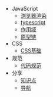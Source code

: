 * JavaScript
  * [浏览器渲染](src/js/web)
  * [typescript](src/js/typescript)
  * [作用域](src/js/scope)
  * [原型链](src/js/prototype)
* CSS
  * [CSS基础](src/css/css)
* 规范
  * [代码规范](src/lint/lint)
* 分享
  * [知识点](src/share/knowledge)
  * [导航](src/share/guide)